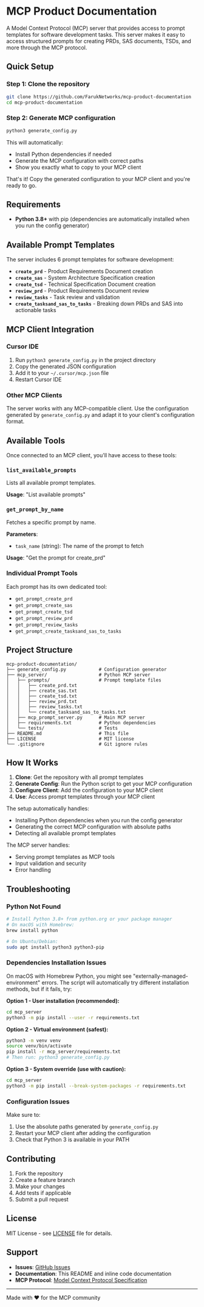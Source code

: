 # MCP Product Documentation

A Model Context Protocol (MCP) server that provides access to prompt templates for software development tasks. This server makes it easy to access structured prompts for creating PRDs, SAS documents, TSDs, and more through the MCP protocol.

## Quick Setup

### Step 1: Clone the repository

```bash
git clone https://github.com/FarukNetworks/mcp-product-documentation
cd mcp-product-documentation
```

### Step 2: Generate MCP configuration

```bash
python3 generate_config.py
```

This will automatically:

- Install Python dependencies if needed
- Generate the MCP configuration with correct paths
- Show you exactly what to copy to your MCP client

That's it! Copy the generated configuration to your MCP client and you're ready to go.

## Requirements

- **Python 3.8+** with pip (dependencies are automatically installed when you run the config generator)

## Available Prompt Templates

The server includes 6 prompt templates for software development:

- **`create_prd`** - Product Requirements Document creation
- **`create_sas`** - System Architecture Specification creation
- **`create_tsd`** - Technical Specification Document creation
- **`review_prd`** - Product Requirements Document review
- **`review_tasks`** - Task review and validation
- **`create_tasksand_sas_to_tasks`** - Breaking down PRDs and SAS into actionable tasks

## MCP Client Integration

### Cursor IDE

1. Run `python3 generate_config.py` in the project directory
2. Copy the generated JSON configuration
3. Add it to your `~/.cursor/mcp.json` file
4. Restart Cursor IDE

### Other MCP Clients

The server works with any MCP-compatible client. Use the configuration generated by `generate_config.py` and adapt it to your client's configuration format.

## Available Tools

Once connected to an MCP client, you'll have access to these tools:

### `list_available_prompts`

Lists all available prompt templates.

**Usage**: "List available prompts"

### `get_prompt_by_name`

Fetches a specific prompt by name.

**Parameters**:

- `task_name` (string): The name of the prompt to fetch

**Usage**: "Get the prompt for create_prd"

### Individual Prompt Tools

Each prompt has its own dedicated tool:

- `get_prompt_create_prd`
- `get_prompt_create_sas`
- `get_prompt_create_tsd`
- `get_prompt_review_prd`
- `get_prompt_review_tasks`
- `get_prompt_create_tasksand_sas_to_tasks`

## Project Structure

```
mcp-product-documentation/
├── generate_config.py            # Configuration generator
├── mcp_server/                   # Python MCP server
│   ├── prompts/                  # Prompt template files
│   │   ├── create_prd.txt
│   │   ├── create_sas.txt
│   │   ├── create_tsd.txt
│   │   ├── review_prd.txt
│   │   ├── review_tasks.txt
│   │   └── create_tasksand_sas_to_tasks.txt
│   ├── mcp_prompt_server.py      # Main MCP server
│   ├── requirements.txt          # Python dependencies
│   └── tests/                    # Tests
├── README.md                     # This file
├── LICENSE                       # MIT license
└── .gitignore                    # Git ignore rules
```

## How It Works

1. **Clone**: Get the repository with all prompt templates
2. **Generate Config**: Run the Python script to get your MCP configuration
3. **Configure Client**: Add the configuration to your MCP client
4. **Use**: Access prompt templates through your MCP client

The setup automatically handles:

- Installing Python dependencies when you run the config generator
- Generating the correct MCP configuration with absolute paths
- Detecting all available prompt templates

The MCP server handles:

- Serving prompt templates as MCP tools
- Input validation and security
- Error handling

## Troubleshooting

### Python Not Found

```bash
# Install Python 3.8+ from python.org or your package manager
# On macOS with Homebrew:
brew install python

# On Ubuntu/Debian:
sudo apt install python3 python3-pip
```

### Dependencies Installation Issues

On macOS with Homebrew Python, you might see "externally-managed-environment" errors. The script will automatically try different installation methods, but if it fails, try:

**Option 1 - User installation (recommended):**

```bash
cd mcp_server
python3 -m pip install --user -r requirements.txt
```

**Option 2 - Virtual environment (safest):**

```bash
python3 -m venv venv
source venv/bin/activate
pip install -r mcp_server/requirements.txt
# Then run: python3 generate_config.py
```

**Option 3 - System override (use with caution):**

```bash
cd mcp_server
python3 -m pip install --break-system-packages -r requirements.txt
```

### Configuration Issues

Make sure to:

1. Use the absolute paths generated by `generate_config.py`
2. Restart your MCP client after adding the configuration
3. Check that Python 3 is available in your PATH

## Contributing

1. Fork the repository
2. Create a feature branch
3. Make your changes
4. Add tests if applicable
5. Submit a pull request

## License

MIT License - see [LICENSE](LICENSE) file for details.

## Support

- **Issues**: [GitHub Issues](https://github.com/FarukNetworks/mcp-product-documentation/issues)
- **Documentation**: This README and inline code documentation
- **MCP Protocol**: [Model Context Protocol Specification](https://modelcontextprotocol.io/)

---

Made with ❤️ for the MCP community

